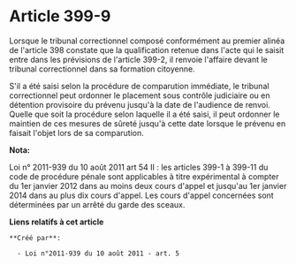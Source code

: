 # Article 399-9

Lorsque le tribunal correctionnel composé conformément au premier alinéa de l'article 398 constate que la qualification
retenue dans l'acte qui le saisit entre dans les prévisions de l'article 399-2, il renvoie l'affaire devant le tribunal
correctionnel dans sa formation citoyenne.

S'il a été saisi selon la procédure de comparution immédiate, le tribunal correctionnel peut ordonner le placement sous
contrôle judiciaire ou en détention provisoire du prévenu jusqu'à la date de l'audience de renvoi. Quelle que soit la
procédure selon laquelle il a été saisi, il peut ordonner le maintien de ces mesures de sûreté jusqu'à cette date lorsque le
prévenu en faisait l'objet lors de sa comparution.

**Nota:**

Loi n° 2011-939 du 10 août 2011 art 54 II : les articles 399-1 à 399-11 du code de procédure pénale sont applicables à titre
expérimental à compter du 1er janvier 2012 dans au moins deux cours d'appel et jusqu'au 1er janvier 2014 dans au plus dix
cours d'appel. Les cours d'appel concernées sont déterminées par un arrêté du garde des sceaux.

**Liens relatifs à cet article**

	**Créé par**:

	  - Loi n°2011-939 du 10 août 2011 - art. 5
